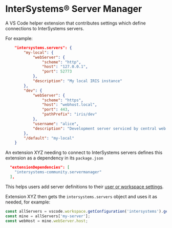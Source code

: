# InterSystems® Server Manager
A VS Code helper extension that contributes settings which define connections to InterSystems servers.

For example:
```json
	"intersystems.servers": {
		"my-local": {
			"webServer": {
				"scheme": "http",
				"host": "127.0.0.1",
				"port": 52773
			},
			"description": "My local IRIS instance"
		},
		"dev": {
			"webServer": {
				"scheme": "https",
				"host": "webhost.local",
				"port": 443,
				"pathPrefix": "iris/dev"
			},
			"username": "alice",
			"description": "Development server serviced by central web host over HTTPS"
		},
		"/default": "my-local"
	}
```

An extension XYZ needing to connect to InterSystems servers defines this extension as a dependency in its `package.json`

```json
  "extensionDependencies": [
    "intersystems-community.servermanager"
  ],
```

This helps users add server definitions to their [user or workspace settings](https://code.visualstudio.com/docs/getstarted/settings).

Extension XYZ then gets the `intersystems.servers` object and uses it as needed, for example:

```ts
const allServers = vscode.workspace.getConfiguration('intersystems').get('servers');
const mine = allServers['my-server'];
const webHost = mine.webServer.host;
```
